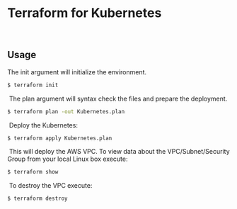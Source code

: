 #  Terraform for Kubernetes
​
## Usage
The init argument will initialize the environment.
```bash
$ terraform init
```
​
The plan argument will syntax check the files and prepare the deployment.
```bash
$ terraform plan -out Kubernetes.plan
```
​
Deploy the Kubernetes:
​
```bash
$ terraform apply Kubernetes.plan
```
​
This will deploy the AWS VPC. To view data about the VPC/Subnet/Security Group from your local Linux box execute:
​
```bash
$ terraform show
```
​
To destroy the VPC execute:
```bash
$ terraform destroy
```
